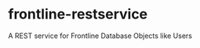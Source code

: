 frontline-restservice
=====================

A REST service for Frontline Database Objects like Users

